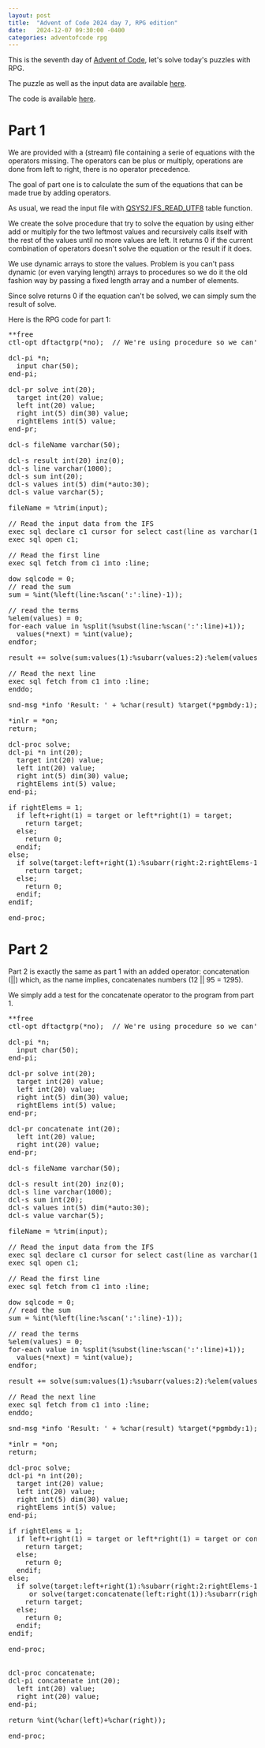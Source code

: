 ```yaml
---
layout: post
title:  "Advent of Code 2024 day 7, RPG edition"
date:   2024-12-07 09:30:00 -0400
categories: adventofcode rpg
---
```


This is the seventh day of [Advent of Code](https://adventofcode.com/2024/about), let's solve today's puzzles with RPG.

The puzzle as well as the input data are available [here](https://adventofcode.com/2024/day/7).

The code is available [here](https://github.com/dferrand/aoc2024).

# Part 1

We are provided with a (stream) file containing a serie of equations with the operators missing. The operators can be plus or multiply, operations are done from left to right, there is no operator precedence.

The goal of part one is to calculate the sum of the equations that can be made true by adding operators.

As usual, we read the input file with [QSYS2.IFS_READ_UTF8](https://www.ibm.com/docs/en/i/7.5?topic=is-ifs-read-ifs-read-binary-ifs-read-utf8-table-functions) table function.

We create the solve procedure that try to solve the equation by using either add or multiply for the two leftmost values and recursively calls itself with the rest of the values until no more values are left. It returns 0 if the current combination of operators doesn't solve the equation or the result if it does.

We use dynamic arrays to store the values. Problem is you can't pass dynamic (or even varying length) arrays to procedures so we do it the old fashion way by passing a fixed length array and a number of elements.

Since solve returns 0 if the equation can't be solved, we can simply sum the result of solve.

Here is the RPG code for part 1:
<pre>**free
ctl-opt dftactgrp(*no);  // We're using procedure so we can't be in the default activation group

dcl-pi *n;
  input char(50);
end-pi;

dcl-pr solve int(20);
  target int(20) value;
  left int(20) value;
  right int(5) dim(30) value;
  rightElems int(5) value;
end-pr;

dcl-s fileName varchar(50);

dcl-s result int(20) inz(0);
dcl-s line varchar(1000);
dcl-s sum int(20);
dcl-s values int(5) dim(*auto:30);
dcl-s value varchar(5);

fileName = %trim(input);

// Read the input data from the IFS
exec sql declare c1 cursor for select cast(line as varchar(1000)) from table(qsys2.ifs_read_utf8(path_name => :fileName));
exec sql open c1;

// Read the first line
exec sql fetch from c1 into :line;

dow sqlcode = 0;
// read the sum
sum = %int(%left(line:%scan(':':line)-1));

// read the terms
%elem(values) = 0;
for-each value in %split(%subst(line:%scan(':':line)+1));
  values(*next) = %int(value);
endfor;

result += solve(sum:values(1):%subarr(values:2):%elem(values)-1);

// Read the next line
exec sql fetch from c1 into :line;
enddo;

snd-msg *info 'Result: ' + %char(result) %target(*pgmbdy:1); // Send message with answer

*inlr = *on;
return;

dcl-proc solve;
dcl-pi *n int(20);
  target int(20) value;
  left int(20) value;
  right int(5) dim(30) value;
  rightElems int(5) value;
end-pi;

if rightElems = 1;
  if left+right(1) = target or left*right(1) = target;
    return target;
  else;
    return 0;
  endif;
else;
  if solve(target:left+right(1):%subarr(right:2:rightElems-1):rightElems-1) > 0 or solve(target:left*right(1):%subarr(right:2:rightElems-1):rightElems-1) > 0;
    return target;
  else;
    return 0;
  endif;
endif;

end-proc;</pre>

# Part 2

Part 2 is exactly the same as part 1 with an added operator: concatenation (||) which, as the name implies, concatenates numbers (12 || 95 = 1295).

We simply add a test for the concatenate operator to the program from part 1.

<pre>**free
ctl-opt dftactgrp(*no);  // We're using procedure so we can't be in the default activation group

dcl-pi *n;
  input char(50);
end-pi;

dcl-pr solve int(20);
  target int(20) value;
  left int(20) value;
  right int(5) dim(30) value;
  rightElems int(5) value;
end-pr;

dcl-pr concatenate int(20);
  left int(20) value;
  right int(20) value;
end-pr;

dcl-s fileName varchar(50);

dcl-s result int(20) inz(0);
dcl-s line varchar(1000);
dcl-s sum int(20);
dcl-s values int(5) dim(*auto:30);
dcl-s value varchar(5);

fileName = %trim(input);

// Read the input data from the IFS
exec sql declare c1 cursor for select cast(line as varchar(1000)) from table(qsys2.ifs_read_utf8(path_name => :fileName));
exec sql open c1;

// Read the first line
exec sql fetch from c1 into :line;

dow sqlcode = 0;
// read the sum
sum = %int(%left(line:%scan(':':line)-1));

// read the terms
%elem(values) = 0;
for-each value in %split(%subst(line:%scan(':':line)+1));
  values(*next) = %int(value);
endfor;

result += solve(sum:values(1):%subarr(values:2):%elem(values)-1);

// Read the next line
exec sql fetch from c1 into :line;
enddo;

snd-msg *info 'Result: ' + %char(result) %target(*pgmbdy:1); // Send message with answer

*inlr = *on;
return;

dcl-proc solve;
dcl-pi *n int(20);
  target int(20) value;
  left int(20) value;
  right int(5) dim(30) value;
  rightElems int(5) value;
end-pi;

if rightElems = 1;
  if left+right(1) = target or left*right(1) = target or concatenate(left:right(1)) = target;
    return target;
  else;
    return 0;
  endif;
else;
  if solve(target:left+right(1):%subarr(right:2:rightElems-1):rightElems-1) > 0 or solve(target:left*right(1):%subarr(right:2:rightElems-1):rightElems-1) > 0
     or solve(target:concatenate(left:right(1)):%subarr(right:2:rightElems-1):rightElems-1) > 0;
    return target;
  else;
    return 0;
  endif;
endif;

end-proc;


dcl-proc concatenate;
dcl-pi concatenate int(20);
  left int(20) value;
  right int(20) value;
end-pi;

return %int(%char(left)+%char(right));

end-proc;</pre>